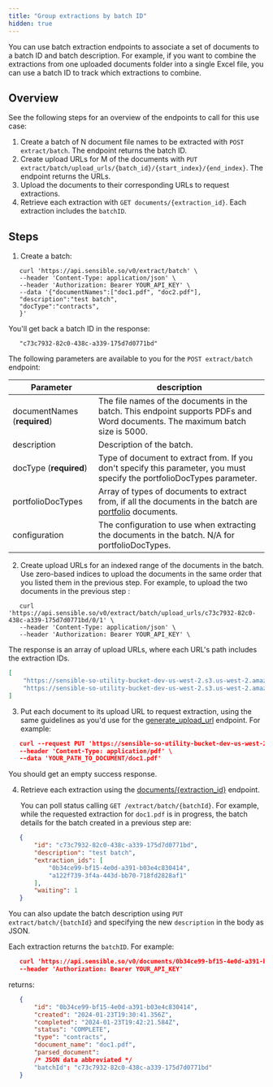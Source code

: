```yaml
---
title: "Group extractions by batch ID"
hidden: true
---
```


You can use batch extraction endpoints to associate a set of documents to a batch ID and batch description. For example, if you want to combine the extractions from one uploaded documents folder into a single Excel file, you can use a batch ID to track which extractions to combine.

##  Overview

See the following steps for an overview of the endpoints to call for this use case:  

1. Create a batch of N document file names to be extracted with `POST extract/batch`. The endpoint returns the batch ID.
2.  Create upload URLs for M of the documents with  `PUT extract/batch/upload_urls/{batch_id}/{start_index}/{end_index}`. The endpoint returns the URLs.
3. Upload the documents to their corresponding URLs to request extractions.
4. Retrieve each extraction with `GET documents/{extraction_id}`. Each extraction includes the `batchID`.

## Steps

1. Create a batch:

```curl
   curl 'https://api.sensible.so/v0/extract/batch' \
   --header 'Content-Type: application/json' \
   --header 'Authorization: Bearer YOUR_API_KEY' \
   --data '{"documentNames":["doc1.pdf", "doc2.pdf"],
   "description":"test batch",
   "docType":"contracts",
   }'
```

   You'll get back a batch ID in the response: 

```
   "c73c7932-82c0-438c-a339-175d7d0771bd"
```
The following parameters are available to you for the `POST extract/batch` endpoint:

| Parameter                    | description                                                  |
| ---------------------------- | ------------------------------------------------------------ |
| documentNames (**required**) | The file names of the documents in the batch. This endpoint supports PDFs and Word documents. The maximum batch size is 5000. |
| description                  | Description of the batch.                                    |
| docType (**required**)       | Type of document to extract from.  If you don't specify this parameter, you must specify the portfolioDocTypes parameter. |
| portfolioDocTypes            | Array of types of documents to extract from, if all the documents in the batch are [portfolio](doc:portfolio) documents. |
| configuration                | The configuration to use when extracting the documents in the batch. N/A for portfolioDocTypes. |




2. Create  upload URLs for an indexed range of the documents in the batch. Use zero-based indices to upload the documents in the same order that you listed them in the previous step. For example, to upload the two documents in the previous step :

```curl
   curl 'https://api.sensible.so/v0/extract/batch/upload_urls/c73c7932-82c0-438c-a339-175d7d0771bd/0/1' \
   --header 'Content-Type: application/json' \
   --header 'Authorization: Bearer YOUR_API_KEY' \
```

   The response is an array of upload URLs, where each URL's path includes the extraction IDs. 

```json
[
    "https://sensible-so-utility-bucket-dev-us-west-2.s3.us-west-2.amazonaws.com/EXTRACTION_UPLOAD/c024cd1c-5f33-4a82-b2ea-2c807e44988b/6bd67eb5-9e28-4161-9ae1-43015e6b680c/EXTRACTION/0b34ce99-bf15-4e0d-a391-b03e4c830414REDACTED",
    "https://sensible-so-utility-bucket-dev-us-west-2.s3.us-west-2.amazonaws.com/EXTRACTION_UPLOAD/c024cd1c-5f33-4a82-b2ea-2c807e44988b/6bd67eb5-9e28-4161-9ae1-43015e6b680c/EXTRACTION/a122f739-3f4a-443d-bb70-718fd2828af1REDACTED"
]   
```

3. Put each document to its upload URL to request extraction, using the same guidelines as you'd use for the [generate_upload_url](ref:generate-upload-url) endpoint.  For example:

```json
   curl --request PUT 'https://sensible-so-utility-bucket-dev-us-west-2.s3.us-west-2.amazonaws.com/EXTRACTION_UPLOAD/c024cd1c-5f33-4a82-b2ea-2c807e44988b/6bd67eb5-9e28-4161-9ae1-43015e6b680c/EXTRACTION/0b34ce99-bf15-4e0d-a391-b03e4c830414REDACTED' \
   --header 'Content-Type: application/pdf' \
   --data 'YOUR_PATH_TO_DOCUMENT/doc1.pdf'
```

   You should get an empty success response.



4. Retrieve each extraction using the [documents/{extraction_id}](ref:retrieving-results) endpoint. 

   You can poll status calling `GET /extract/batch/{batchId}`. For example, while the requested extraction for `doc1.pdf` is in progress, the batch details for the batch created in a previous step are:

```json
   {
       "id": "c73c7932-82c0-438c-a339-175d7d0771bd",
       "description": "test batch",
       "extraction_ids": [
           "0b34ce99-bf15-4e0d-a391-b03e4c830414",
           "a122f739-3f4a-443d-bb70-718fd2828af1"
       ],
       "waiting": 1
   }
```

You can also update the batch description using `PUT extract/batch/{batchId}` and specifying the new `description` in the body as JSON.

Each extraction returns the `batchID`. For example:

```json
   curl 'https://api.sensible.so/v0/documents/0b34ce99-bf15-4e0d-a391-b03e4c830414' \
   --header 'Authorization: Bearer YOUR_API_KEY'
```

   returns:

```json
   {
       "id": "0b34ce99-bf15-4e0d-a391-b03e4c830414",
       "created": "2024-01-23T19:30:41.356Z",
       "completed": "2024-01-23T19:42:21.584Z",
       "status": "COMPLETE",
       "type": "contracts",
       "document_name": "doc1.pdf",
       "parsed_document":
       /* JSON data abbreviated */
       "batchId": "c73c7932-82c0-438c-a339-175d7d0771bd"
   }
```

   